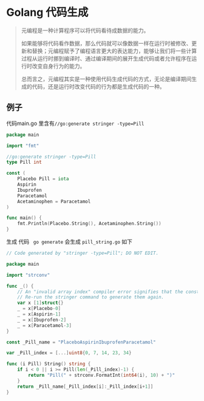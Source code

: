 # Golang 代码生成
> 元编程是一种计算程序可以将代码看待成数据的能力。
> 
> 如果能够将代码看作数据，那么代码就可以像数据一样在运行时被修改、更新和替换；元编程赋予了编程语言更大的表达能力，能够让我们将一些计算过程从运行时挪到编译时、通过编译期间的展开生成代码或者允许程序在运行时改变自身行为的能力。
> 
> 总而言之，元编程其实是一种使用代码生成代码的方式，无论是编译期间生成的代码，还是运行时改变代码的行为都是生成代码的一种。

## 例子
代码main.go 里含有`//go:generate stringer -type=Pill`

```go
package main

import "fmt"

//go:generate stringer -type=Pill
type Pill int

const (
	Placebo Pill = iota
	Aspirin
	Ibuprofen
	Paracetamol
	Acetaminophen = Paracetamol
)

func main() {
	fmt.Println(Placebo.String(), Acetaminophen.String())
}
```

生成 代码 ` go generate` 会生成 `pill_string.go` 如下

```go
// Code generated by "stringer -type=Pill"; DO NOT EDIT.

package main

import "strconv"

func _() {
	// An "invalid array index" compiler error signifies that the constant values have changed.
	// Re-run the stringer command to generate them again.
	var x [1]struct{}
	_ = x[Placebo-0]
	_ = x[Aspirin-1]
	_ = x[Ibuprofen-2]
	_ = x[Paracetamol-3]
}

const _Pill_name = "PlaceboAspirinIbuprofenParacetamol"

var _Pill_index = [...]uint8{0, 7, 14, 23, 34}

func (i Pill) String() string {
	if i < 0 || i >= Pill(len(_Pill_index)-1) {
		return "Pill(" + strconv.FormatInt(int64(i), 10) + ")"
	}
	return _Pill_name[_Pill_index[i]:_Pill_index[i+1]]
}
```

